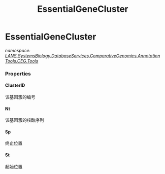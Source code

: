 ﻿---
title: EssentialGeneCluster
---

# EssentialGeneCluster
_namespace: [LANS.SystemsBiology.DatabaseServices.ComparativeGenomics.AnnotationTools.CEG.Tools](N-LANS.SystemsBiology.DatabaseServices.ComparativeGenomics.AnnotationTools.CEG.Tools.html)_





### Properties

#### ClusterID
该基因簇的编号
#### Nt
该基因簇的核酸序列
#### Sp
终止位置
#### St
起始位置

